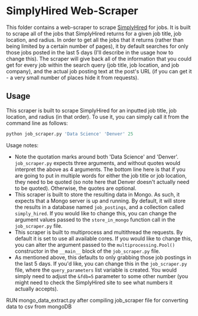 # SimplyHired Web-Scraper

This folder contains a web-scraper to scrape [SimplyHired](http://www.simplyhired.com/) for jobs. It is built to scrape all of the jobs that SimplyHired returns for a given job title, job location, and radius. In order to get all the jobs that it returns (rather than being limited by a certain number of pages), it by default searches for only those jobs posted in the last 5 days (I'll describe in the usage how to change this). The scraper will give back all of the information that you could get for every job within the search query (job title, job location, and job company), and the actual job posting text at the post's URL (if you can get it - a very small number of places hide it from requests). 

## Usage

This scraper is built to scrape SimplyHired for an inputted job title, job location, and radius (in that order). To use it, you can simply call it from the command line as follows: 

```python 
python job_scraper.py 'Data Science' 'Denver' 25
```

Usage notes: 

* Note the quotation marks around both 'Data Science' and 'Denver'. `job_scraper.py` expects three arguments, and without quotes would interpret the above as 4 arguments. The bottom line here is that if you are going to put in multiple words for either the job title or job location, they need to be quoted (so note here that Denver doesn't actually need to be quoted). Otherwise, the quotes are optional. 
* This scraper is built to store the resulting data in Mongo. As such, it expects that a Mongo server is up and running. By default, it will store the results in a database named `job_postings`, and a collection called `simply_hired`. If you would like to change this, you can change the argument values passed to the `store_in_mongo` function call in the `job_scraper.py` file.  
* This scraper is built to multiprocess and multithread the requests. By default it is set to use all available cores. If you would like to change this, you can alter the argument passed to the `multiprocessing.Pool()` constructor in the `__main__` block of the `job_scraper.py` file. 
* As mentioned above, this defaults to only grabbing those job postings in the last 5 days. If you'd like, you can change this in the `job_scraper.py` file, where the `query_parameters` list variable is created. You would simply need to adjust the `&fdb=5` parameter to some other number (you might need to check the SimplyHired site to see what numbers it actually accepts). 





RUN mongo_data_extract.py after compiling job_scraper file for converting data to csv from mongoDB